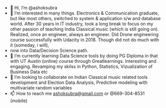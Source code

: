 - 👋 Hi, I’m @ashoksubra
- 👀 I’m interested in many things. Electronics & Communication graduate, but like most others, switched to system & application s/w and database world.  After 30 years in IT industry, took a long break to focus on my other passion of teaching India Classical music (which is still going on). Realized, once an engineer, always an engineer. Did Drone engineering course successfully with Udacity in 2018. Though did not do much with it (someday, i will),
-    now into Data/Decision Science path. 
- 🌱 I’m currently learning Data Science tools by doing PG Diploma in that with UT Austin (online) course through Greatlearnings. Interesting and engaging. Revamping my skilss in Python, Statistics, Vizualization of Business Data etc
- 💞️ I’m looking to collaborate on Indian Classical music related tools development and Election Data Analysis,  Predictive modeling with multivariate random variables
- 📫 How to reach me ashoksubra@gmail.com or @669-304-8531 (mobile)

<!---
ashoksubra/ashoksubra is a ✨ special ✨ repository because its `README.md` (this file) appears on your GitHub profile.
You can click the Preview link to take a look at your changes.
--->
